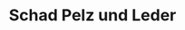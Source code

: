 ---
title: "Schad Pelz und Leder"
url: /ludwigshafen-am-rhein/schad-pelz-und-leder/
shop: Kleidung
---